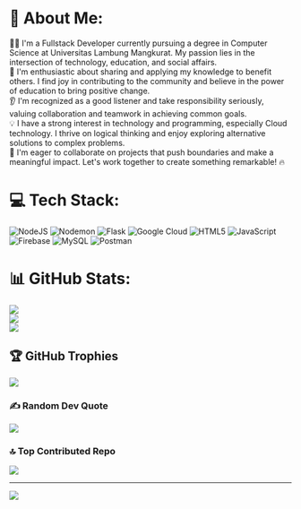 # 💫 About Me:
👨‍💻 I'm a Fullstack Developer currently pursuing a degree in Computer Science at Universitas Lambung Mangkurat. My passion lies in the intersection of technology, education, and social affairs.<br>🌟 I'm enthusiastic about sharing and applying my knowledge to benefit others. I find joy in contributing to the community and believe in the power of education to bring positive change.<br>👂 I'm recognized as a good listener and take responsibility seriously, valuing collaboration and teamwork in achieving common goals.<br>💡 I have a strong interest in technology and programming, especially Cloud technology. I thrive on logical thinking and enjoy exploring alternative solutions to complex problems.<br>🚀 I'm eager to collaborate on projects that push boundaries and make a meaningful impact. Let's work together to create something remarkable! 🔥


# 💻 Tech Stack:
![NodeJS](https://img.shields.io/badge/node.js-6DA55F?style=for-the-badge&logo=node.js&logoColor=white) ![Nodemon](https://img.shields.io/badge/NODEMON-%23323330.svg?style=for-the-badge&logo=nodemon&logoColor=%BBDEAD) ![Flask](https://img.shields.io/badge/flask-%23000.svg?style=for-the-badge&logo=flask&logoColor=white) ![Google Cloud](https://img.shields.io/badge/GoogleCloud-%234285F4.svg?style=for-the-badge&logo=google-cloud&logoColor=white) ![HTML5](https://img.shields.io/badge/html5-%23E34F26.svg?style=for-the-badge&logo=html5&logoColor=white) ![JavaScript](https://img.shields.io/badge/javascript-%23323330.svg?style=for-the-badge&logo=javascript&logoColor=%23F7DF1E) ![Firebase](https://img.shields.io/badge/firebase-%23039BE5.svg?style=for-the-badge&logo=firebase) ![MySQL](https://img.shields.io/badge/mysql-%2300000f.svg?style=for-the-badge&logo=mysql&logoColor=white) ![Postman](https://img.shields.io/badge/Postman-FF6C37?style=for-the-badge&logo=postman&logoColor=white)
# 📊 GitHub Stats:
![](https://github-readme-stats.vercel.app/api?username=AlifFadhillahh&theme=vue&hide_border=false&include_all_commits=true&count_private=true)<br/>
![](https://github-readme-streak-stats.herokuapp.com/?user=AlifFadhillahh&theme=vue&hide_border=false)<br/>
![](https://github-readme-stats.vercel.app/api/top-langs/?username=AlifFadhillahh&theme=vue&hide_border=false&include_all_commits=true&count_private=true&layout=compact)

## 🏆 GitHub Trophies
![](https://github-profile-trophy.vercel.app/?username=AlifFadhillahh&theme=flat&no-frame=false&no-bg=true&margin-w=4)

### ✍️ Random Dev Quote
![](https://quotes-github-readme.vercel.app/api?type=vetical&theme=light)

### 🔝 Top Contributed Repo
![](https://github-contributor-stats.vercel.app/api?username=AlifFadhillahh&limit=5&theme=flat&combine_all_yearly_contributions=true)

---
[![](https://visitcount.itsvg.in/api?id=AlifFadhillahh&icon=0&color=0)](https://visitcount.itsvg.in)

<!-- Proudly created with GPRM ( https://gprm.itsvg.in ) -->
